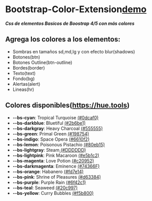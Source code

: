 # Bootstrap-Color-Extension[demo](https://juanmaioli.github.io/Bootstrap-Color-Extension/)
***Css de elementos Basicos de Boostrap 4/5 con más colores***

## Agrega los colores a los elementos:
- Sombras en tamaños sd,md,lg y con efecto blur(shadows)
- Botones(btn)
- Botones Outline(btn-outline)
- Bordes(border)
- Texto(text)
- Fondo(bg)
- Alertas(alert)
- Lineas(hr)

## Colores disponibles(https://hue.tools)

- **--bs-cyan**: Tropical Turquoise [(#0dcaf0)](https://hue.tools/info?color=0dcaf0)
- **--bs-darkblue**: Bluetiful [(#2b6be1)](https://hue.tools/info?color=2b6be1)
- **--bs-darkgray**: Heavy Charcoal [(#555555)](https://hue.tools/info?color=555555)
- **--bs-green**: Primal Green [(#198754)](https://hue.tools/info?color=198754)
- **--bs-indigo**: Space Opera [(#6610f2)](https://hue.tools/info?color=6610f2)
- **--bs-lemon**: Poisonous Pistachio [(#80eb15)](https://hue.tools/info?color=80eb15)
- **--bs-lightgray**: Steam[ (#DDDDDD)](https://hue.tools/info?color=DDDDDD)
- **--bs-lightpink**: Pink Macaroon [(#e5b1c2)](https://hue.tools/info?color=e5b1c2)
- **--bs-magenta**: Love Potion [(#c20952)](https://hue.tools/info?color=c20952)
- **--bs-darkmagenta**: Eminence [(#74366F)](https://hue.tools/info?color=74366F)
- **--bs-orange**: Habanero [(#fd7e14)](https://hue.tools/info?color=fd7e14)
- **--bs-pink**: Shrine of Pleasures [(#d63384)](https://hue.tools/info?color=d63384)
- **--bs-purple**: Purple Rain [(#6f42c1)](https://hue.tools/info?color=6f42c1)
- **--bs-teal**: Seaweed [(#20c997)](https://hue.tools/info?color=20c997)
- **--bs-yellow**: Curry Bubbles [(#f5b800)](https://hue.tools/info?color=f5b800)